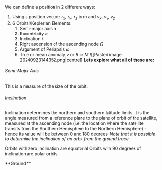 We can define a position in 2 different ways:
1) Using a position vector: $r_x,~r_y,~r_z$ in m and $v_{x},~ v_{y},~v_{z}$
2) 6 Orbital/Keplerian Elements:
	1) Semi-major axis $a$
	2) Eccentricity $e$
	3) Inclination $i$
	4) Right ascension of the ascending node $\Omega$
	5) Argument of Periapsis $\omega$
	6) True or mean anomaly $v$ or $\theta$ or $M$
![[Pasted image 20240923144352.png|centre]]
**Lets explore what all of these are:**
###### Semi-Major Axis
This is a measure of the size of the orbit.
###### Inclination
Inclination determines the northern and southern latitude limits.
It is the angle measured from a reference plane to the plane of orbit of the satellite, measured at the ascending node (i.e. the location where the satellite transits from the Southern Hemisphere to the Northern Hemisphere) - hence its value will be between 0 and 180 degrees.
*Note that it is possible to determine the inclination of an orbit from the ground trace.*

Orbits with zero inclination are equatorial
Orbits with 90 degrees of inclination are polar orbits

**Ground **